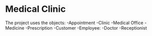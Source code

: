 # Medical Clinic
The project uses the objects:
-Appointment
-Clinic
-Medical Office
-Medicine
-Prescription
-Customer
-Employee:
  -Doctor
  -Receptionist
